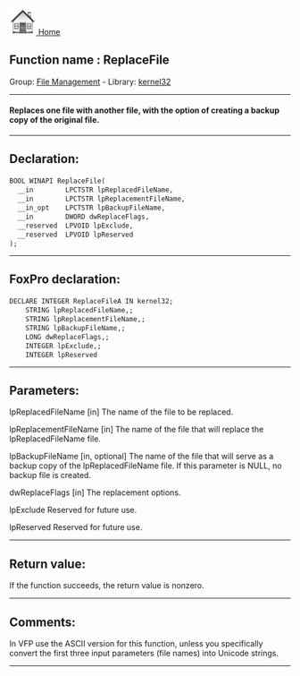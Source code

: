 [<img src="../../images/home.png"> Home ](https://github.com/VFPX/Win32API)  

## Function name : ReplaceFile
Group: [File Management](../../functions_group.md#File_Management)  -  Library: [kernel32](../../../libraries.md#kernel32)  
***  


#### Replaces one file with another file, with the option of creating a backup copy of the original file. 
***  


## Declaration:
```foxpro  
BOOL WINAPI ReplaceFile(
  __in        LPCTSTR lpReplacedFileName,
  __in        LPCTSTR lpReplacementFileName,
  __in_opt    LPCTSTR lpBackupFileName,
  __in        DWORD dwReplaceFlags,
  __reserved  LPVOID lpExclude,
  __reserved  LPVOID lpReserved
);  
```  
***  


## FoxPro declaration:
```foxpro  
DECLARE INTEGER ReplaceFileA IN kernel32;
	STRING lpReplacedFileName,;
	STRING lpReplacementFileName,;
	STRING lpBackupFileName,;
	LONG dwReplaceFlags,;
	INTEGER lpExclude,;
	INTEGER lpReserved  
```  
***  


## Parameters:
lpReplacedFileName [in] 
The name of the file to be replaced.

lpReplacementFileName [in] 
The name of the file that will replace the lpReplacedFileName file.

lpBackupFileName [in, optional] 
The name of the file that will serve as a backup copy of the lpReplacedFileName file. If this parameter is NULL, no backup file is created.

dwReplaceFlags [in] 
The replacement options.

lpExclude 
Reserved for future use.

lpReserved 
Reserved for future use.  
***  


## Return value:
If the function succeeds, the return value is nonzero.  
***  


## Comments:
In VFP use the ASCII version for this function, unless you specifically convert the first three input parameters (file names) into Unicode strings.  
  
***  

